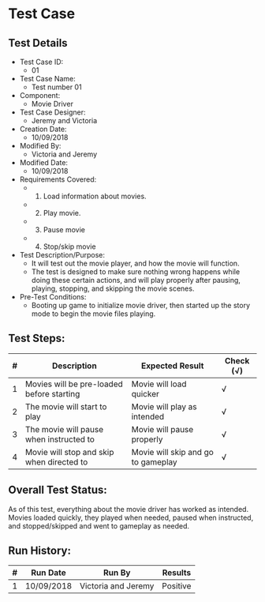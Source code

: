 # Test Case 

## Test Details

* Test Case ID:
  * 01
* Test Case Name:
  * Test number 01
* Component: 
  * Movie Driver  
* Test Case Designer:
  * Jeremy and Victoria 
* Creation Date:
  * 10/09/2018
* Modified By:
  * Victoria and Jeremy 
* Modified Date:
  * 10/09/2018
* Requirements Covered:
  * 1. Load information about movies.
  * 2. Play movie.
  * 3. Pause movie
  * 4. Stop/skip movie
* Test Description/Purpose:
  * It will test out the movie player, and how the movie will function.
  * The test is designed to make sure nothing wrong happens while doing these certain actions, and will play 
  properly after pausing, playing, stopping, and skipping the movie scenes. 
* Pre-Test Conditions:
  * Booting up game to initialize movie driver, then started up the story mode to begin the movie files playing.
## Test Steps: 
| # | Description | Expected Result | Check (√) |
| --- | --- | --- | --- |
| 1 | Movies will be pre-loaded before starting | Movie will load quicker | √ |			
| 2 | The movie will start to play | Movie will play as intended | √ |			
| 3 | The movie will pause when instructed to | Movie will pause properly | √ |			
| 4 | Movie will stop and skip when directed to | Movie will skip and go to gameplay | √ |			
	

## Overall Test Status:
As of this test, everything about the movie driver has worked as intended. Movies loaded quickly, they played when needed, paused when instructed, and stopped/skipped and went to gameplay as needed.


## Run History:
| # |	Run Date |	Run By |	Results |
| --- | --- | --- | --- |
| 1 | 10/09/2018 | Victoria and Jeremy | Positive |			
		
